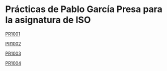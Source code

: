# Prácticas de Pablo García Presa para la asignatura de ISO

[PR1001](pr1001/pr1001.md)

[PR1002](pr1002/pr1002.md)

[PR1003](pr1003/PR1003.md)

[PR1004](pr1004/pr1004.md)